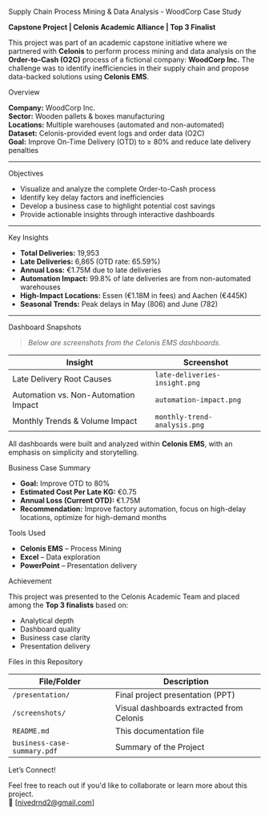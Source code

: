 Supply Chain Process Mining & Data Analysis - WoodCorp Case Study

**Capstone Project | Celonis Academic Alliance | Top 3 Finalist**

This project was part of an academic capstone initiative where we partnered with **Celonis** to perform process mining and data analysis on the **Order-to-Cash (O2C)** process of a fictional company: **WoodCorp Inc.** The challenge was to identify inefficiencies in their supply chain and propose data-backed solutions using **Celonis EMS**.



Overview

**Company:** WoodCorp Inc.  
**Sector:** Wooden pallets & boxes manufacturing  
**Locations:** Multiple warehouses (automated and non-automated)  
**Dataset:** Celonis-provided event logs and order data (O2C)  
**Goal:** Improve On-Time Delivery (OTD) to ≥ 80% and reduce late delivery penalties  

---

Objectives

- Visualize and analyze the complete Order-to-Cash process
- Identify key delay factors and inefficiencies
- Develop a business case to highlight potential cost savings
- Provide actionable insights through interactive dashboards

---

Key Insights

- **Total Deliveries:** 19,953  
- **Late Deliveries:** 6,865 (OTD rate: 65.59%)  
- **Annual Loss:** €1.75M due to late deliveries  
- **Automation Impact:** 99.8% of late deliveries are from non-automated warehouses  
- **High-Impact Locations:** Essen (€1.18M in fees) and Aachen (€445K)  
- **Seasonal Trends:** Peak delays in May (806) and June (782)

---

Dashboard Snapshots

> _Below are screenshots from the Celonis EMS dashboards._

|  Insight  |  Screenshot |
|-----------|---------------|
| Late Delivery Root Causes | `late-deliveries-insight.png` |
| Automation vs. Non-Automation Impact | `automation-impact.png` |
| Monthly Trends & Volume Impact | `monthly-trend-analysis.png` |

All dashboards were built and analyzed within **Celonis EMS**, with an emphasis on simplicity and storytelling.



Business Case Summary

- **Goal:** Improve OTD to 80%
- **Estimated Cost Per Late KG:** €0.75
- **Annual Loss (Current OTD):** €1.75M
- **Recommendation:** Improve factory automation, focus on high-delay locations, optimize for high-demand months



Tools Used

- **Celonis EMS** – Process Mining
- **Excel** – Data exploration
- **PowerPoint** – Presentation delivery



Achievement

This project was presented to the Celonis Academic Team and placed among the **Top 3 finalists** based on:

- Analytical depth
- Dashboard quality
- Business case clarity
- Presentation delivery



Files in this Repository

| File/Folder | Description |
|-------------|-------------|
| `/presentation/` | Final project presentation (PPT) |
| `/screenshots/` | Visual dashboards extracted from Celonis |
| `README.md` | This documentation file |
| `business-case-summary.pdf` | Summary of the Project |


Let’s Connect!

Feel free to reach out if you'd like to collaborate or learn more about this project.  
📧 [nivedrnd2@gmail.com] 

